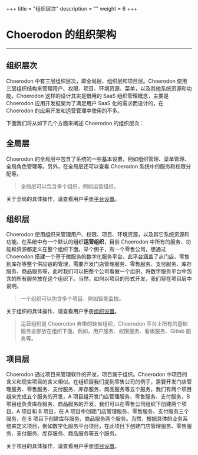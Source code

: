 ﻿+++
title = "组织层次"
description = ""
weight = 6
+++

# Choerodon 的组织架构
---

## 组织层次

Choerodon 中有三层组织层次，即全局层、组织层和项目层。Choerodon 使用三层组织结构来管理用户、权限、项目、环境资源、菜单，以及其他系统资源和功能。Choerodon 这样的设计其实是借用的 SaaS 组织管理概念，主要是 Choerodon 应用开发框架为了满足用户 SaaS 化的需求而设计的，在 Choerodon 的应用开发和运营管理中使用的不多。

下面我们将从如下几个方面来阐述 Choerodon 的组织层次：

## 全局层

Choerodon 的全局层中包含了系统的一些基本设置，例如组织管理、菜单管理、全局角色管理等。另外，在全局层还可以查看 Choerodon 系统中的服务和权限分配等。

<blockquote class="note">
    全局层可以包含多个组织，例如运营组织。
</blockquote>

关于全局的具体操作，请查看用户手册[平台设置](../../user-guide/system-configuration/platform/)。

## 组织层

Choerodon 使用组织来管理用户、权限、项目、环境资源，以及其它系统资源和功能。在系统中有一个默认的组织**运营组织**，目前 Choerodon 中所有的服务、功能和资源都定义在整个组织下面。举个例子，有一个零售公司，想通过 Choerodon 搭建一个基于微服务的数字化服务平台，此平台涵盖了从门店、零售到库存等整个供应链的管理，需要开发门店管理服务、零售服务、支付服务、库存服务、商品服务等，此时我们可以把整个公司看做一个组织，将数字服务平台中包含的所有服务放在这个组织下。当然，如何以项目的形式开发，我们将在项目层中说明。

<blockquote class="note">
    一个组织可以包含多个项目，例如智能监控。
</blockquote>

关于组织的具体操作，请查看用户手册[组织设置](../../user-guide/system-configuration/tenant/)。

<blockquote class="note">
    运营组织是 Choerodon 自带的缺省组织，Choerodon 平台上所有的基础服务全部放在组织下面。例如，用户服务、权限服务、看板服务、Gitlab 服务等。
</blockquote>

## 项目层

Choerodon 通过项目来管理软件的开发，项目属于组织。Choerodon 中项目的含义和现实项目的含义相似。在组织层我们提到零售公司的例子，需要开发门店管理服务、零售服务、支付服务、库存服务、商品服务等五个服务，我们有两个项目组来完成五个服务的开发，A 项目组开发门店管理服务、零售服务、支付服务，B 项目组负责库存服务、商品服务的开发，我们可以在零售公司组织下创建两个项目，A 项目和 B 项目，在 A 项目中创建门店管理服务、零售服务、支付服务三个服务，在 B 项目下创建库存服务、商品服务两个服务。当然，根据具体的业务系统来定义项目，例如数字化服务平台项目，在此项目下创建门店管理服务、零售服务、支付服务、库存服务、商品服务等五个服务。

关于项目的具体操作，请查看用户手册[项目设置](../../user-guide/system-configuration/project/)。